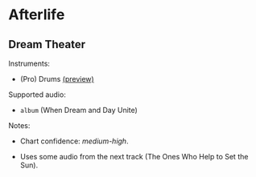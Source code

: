 # Afterlife

## Dream Theater

Instruments:

  * (Pro) Drums [(preview)](http://pages.cs.wisc.edu/~tolly/customs/?title=afterlife&artist=dream-theater)

Supported audio:

  * `album` (When Dream and Day Unite)

Notes:

  * Chart confidence: *medium-high*.

  * Uses some audio from the next track (The Ones Who Help to Set the Sun).

